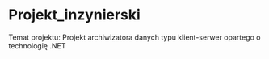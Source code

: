 # Projekt_inzynierski

Temat projektu: Projekt archiwizatora danych typu klient-serwer opartego o technologię .NET

